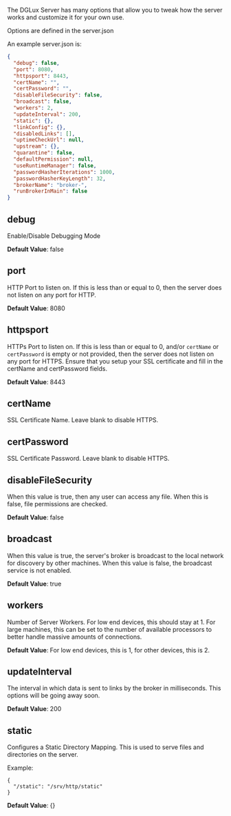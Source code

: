 The DGLux Server has many options that allow you to tweak how the server works and customize it for your own use.

Options are defined in the server.json

An example server.json is:

```json
{
  "debug": false,
  "port": 8080,
  "httpsport": 8443,
  "certName": "",
  "certPassword": "",
  "disableFileSecurity": false,
  "broadcast": false,
  "workers": 2,
  "updateInterval": 200,
  "static": {},
  "linkConfig": {},
  "disabledLinks": [],
  "uptimeCheckUrl": null,
  "upstream": {},
  "quarantine": false,
  "defaultPermission": null,
  "useRuntimeManager": false,
  "passwordHasherIterations": 1000,
  "passwordHasherKeyLength": 32,
  "brokerName": "broker-",
  "runBrokerInMain": false
}
```

## debug

Enable/Disable Debugging Mode

**Default Value**: false

## port

HTTP Port to listen on. If this is less than or equal to 0, then the server does not listen on any port for HTTP.

**Default Value**: 8080

## httpsport

HTTPs Port to listen on. If this is less than or equal to 0, and/or `certName` or `certPassword` is empty or not provided, then the server does not listen on any port for HTTPS. Ensure that you setup your SSL certificate and fill in the certName and certPassword fields.

**Default Value**: 8443

## certName

SSL Certificate Name. Leave blank to disable HTTPS.

## certPassword

SSL Certificate Password. Leave blank to disable HTTPS.

## disableFileSecurity

When this value is true, then any user can access any file. When this is false, file permissions are checked.

**Default Value**: false

## broadcast

When this value is true, the server's broker is broadcast to the local network for discovery by other machines. When this value is false, the broadcast service is not enabled.

**Default Value**: true

## workers

Number of Server Workers. For low end devices, this should stay at 1. For large machines, this can be set to the number of available processors to better handle massive amounts of connections.

**Default Value**: For low end devices, this is 1, for other devices, this is 2.

## updateInterval

The interval in which data is sent to links by the broker in milliseconds. This options will be going away soon.

**Default Value**: 200

## static

Configures a Static Directory Mapping. This is used to serve files and directories on the server.

Example:

```
{
  "/static": "/srv/http/static"
}
```

**Default Value**: {}
